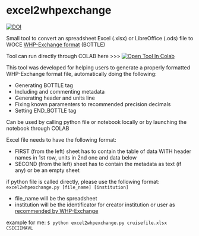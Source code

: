 # excel2whpexchange
[![DOI](https://zenodo.org/badge/254050254.svg)](https://zenodo.org/badge/latestdoi/254050254)

Small tool to convert an spreadsheet Excel (.xlsx) or LibreOffice (.ods) file to WOCE [WHP-Exchange format](https://exchange-format.readthedocs.io/en/latest/) (BOTTLE)

Tool can run directly through COLAB here >>>   <a href="https://colab.research.google.com/github/avelo/stuff/blob/master/excel2whpexchange.ipynb" target="_parent"><img src="https://colab.research.google.com/assets/colab-badge.svg" alt="Open Tool In Colab"/></a>

This tool was developed for helping users to generate a properly formatted WHP-Exchange format file, automatically doing the following:
 - Generating BOTTLE tag
 - Including and commenting metadata
 - Generating header and units line
 - Fixing known paramenters to recommended precision decimals
 - Setting END_BOTTLE tag

Can be used by calling python file or notebook locally or by launching the notebook through COLAB

Excel file needs to have the following format:
 - FIRST (from the left) sheet has to contain the table of data WITH header names in 1st row, units in 2nd one and data below
 - SECOND (from the left) sheet has to contain the metadata as text (if any) or be an empty sheet

if python file is called directly, please use the following format: ```excel2whpexchange.py [file_name] [institution]```

- file_name will be the spreadsheet
- institution will be the identificator for creator institution or user as [recommended by WHP-Exchange](https://exchange-format.readthedocs.io/en/latest/common.html#file-identification-stamp)

example for me:
```$ python excel2whpexchange.py cruisefile.xlsx CSICIIMAVL```

